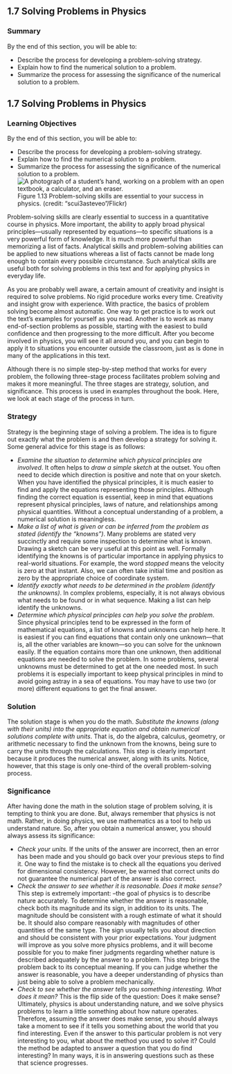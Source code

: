 ##  1.7 Solving Problems in Physics 

### Summary

By the end of this section, you will be able to: 

  - Describe the process for developing a problem-solving strategy.
  - Explain how to find the numerical solution to a problem.
  - Summarize the process for assessing the significance of the numerical solution to a problem.

## 1.7 Solving Problems in Physics

### Learning Objectives

By the end of this section, you will be able to: 

  - Describe the process for developing a problem-solving strategy.
  - Explain how to find the numerical solution to a problem.
  - Summarize the process for assessing the significance of the numerical solution to a problem.
![A photograph of a student’s hand, working on a problem with an open textbook, a calculator, and an eraser.][1] Figure 1.13 Problem-solving skills are essential to your success in physics. (credit: “scui3asteveo”/Flickr) 

Problem-solving skills are clearly essential to success in a quantitative course in physics. More important, the ability to apply broad physical principles—usually represented by equations—to specific situations is a very powerful form of knowledge. It is much more powerful than memorizing a list of facts. Analytical skills and problem-solving abilities can be applied to new situations whereas a list of facts cannot be made long enough to contain every possible circumstance. Such analytical skills are useful both for solving problems in this text and for applying physics in everyday life.

As you are probably well aware, a certain amount of creativity and insight is required to solve problems. No rigid procedure works every time. Creativity and insight grow with experience. With practice, the basics of problem solving become almost automatic. One way to get practice is to work out the text’s examples for yourself as you read. Another is to work as many end-of-section problems as possible, starting with the easiest to build confidence and then progressing to the more difficult. After you become involved in physics, you will see it all around you, and you can begin to apply it to situations you encounter outside the classroom, just as is done in many of the applications in this text.

Although there is no simple step-by-step method that works for every problem, the following three-stage process facilitates problem solving and makes it more meaningful. The three stages are strategy, solution, and significance. This process is used in examples throughout the book. Here, we look at each stage of the process in turn.

### Strategy

Strategy is the beginning stage of solving a problem. The idea is to figure out exactly what the problem is and then develop a strategy for solving it. Some general advice for this stage is as follows:

  - _Examine the situation to determine which physical principles are involved_. It often helps to _draw a simple sketch_ at the outset. You often need to decide which direction is positive and note that on your sketch. When you have identified the physical principles, it is much easier to find and apply the equations representing those principles. Although finding the correct equation is essential, keep in mind that equations represent physical principles, laws of nature, and relationships among physical quantities. Without a conceptual understanding of a problem, a numerical solution is meaningless.
  - _Make a list of what is given or can be inferred from the problem as stated (identify the “knowns”)_. Many problems are stated very succinctly and require some inspection to determine what is known. Drawing a sketch can be very useful at this point as well. Formally identifying the knowns is of particular importance in applying physics to real-world situations. For example, the word _stopped_ means the velocity is zero at that instant. Also, we can often take initial time and position as zero by the appropriate choice of coordinate system.
  - _Identify exactly what needs to be determined in the problem (identify the unknowns)_. In complex problems, especially, it is not always obvious what needs to be found or in what sequence. Making a list can help identify the unknowns.
  - _Determine which physical principles can help you solve the problem_. Since physical principles tend to be expressed in the form of mathematical equations, a list of knowns and unknowns can help here. It is easiest if you can find equations that contain only one unknown—that is, all the other variables are known—so you can solve for the unknown easily. If the equation contains more than one unknown, then additional equations are needed to solve the problem. In some problems, several unknowns must be determined to get at the one needed most. In such problems it is especially important to keep physical principles in mind to avoid going astray in a sea of equations. You may have to use two (or more) different equations to get the final answer.

### Solution

The solution stage is when you do the math. _Substitute the knowns (along with their units) into the appropriate equation and obtain numerical solutions complete with units_. That is, do the algebra, calculus, geometry, or arithmetic necessary to find the unknown from the knowns, being sure to carry the units through the calculations. This step is clearly important because it produces the numerical answer, along with its units. Notice, however, that this stage is only one-third of the overall problem-solving process.

### Significance

After having done the math in the solution stage of problem solving, it is tempting to think you are done. But, always remember that physics is not math. Rather, in doing physics, we use mathematics as a tool to help us understand nature. So, after you obtain a numerical answer, you should always assess its significance:

  - _Check your units._ If the units of the answer are incorrect, then an error has been made and you should go back over your previous steps to find it. One way to find the mistake is to check all the equations you derived for dimensional consistency. However, be warned that correct units do not guarantee the numerical part of the answer is also correct.
  - _Check the answer to see whether it is reasonable. Does it make sense?_ This step is extremely important: –the goal of physics is to describe nature accurately. To determine whether the answer is reasonable, check both its magnitude and its sign, in addition to its units. The magnitude should be consistent with a rough estimate of what it should be. It should also compare reasonably with magnitudes of other quantities of the same type. The sign usually tells you about direction and should be consistent with your prior expectations. Your judgment will improve as you solve more physics problems, and it will become possible for you to make finer judgments regarding whether nature is described adequately by the answer to a problem. This step brings the problem back to its conceptual meaning. If you can judge whether the answer is reasonable, you have a deeper understanding of physics than just being able to solve a problem mechanically.
  - _Check to see whether the answer tells you something interesting. What does it mean?_ This is the flip side of the question: Does it make sense? Ultimately, physics is about understanding nature, and we solve physics problems to learn a little something about how nature operates. Therefore, assuming the answer does make sense, you should always take a moment to see if it tells you something about the world that you find interesting. Even if the answer to this particular problem is not very interesting to you, what about the method you used to solve it? Could the method be adapted to answer a question that you do find interesting? In many ways, it is in answering questions such as these that science progresses.

   [1]: https://cnx.org/resources/fbd95073484906820389477eb210470c16cf889b

